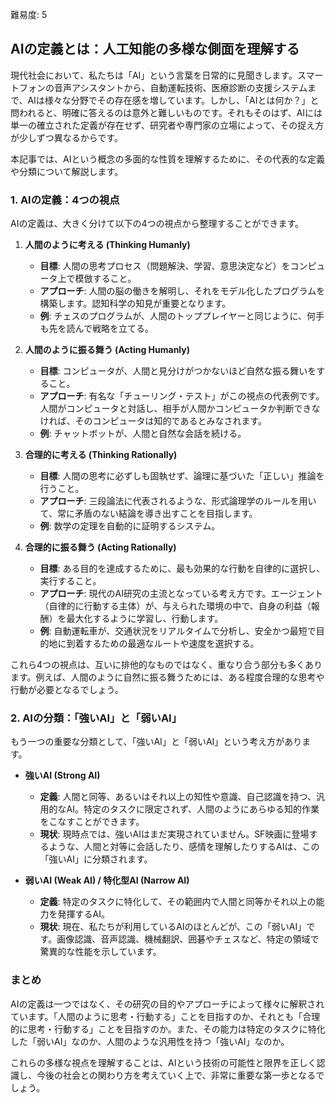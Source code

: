 難易度: 5
## AIの定義とは：人工知能の多様な側面を理解する

現代社会において、私たちは「AI」という言葉を日常的に見聞きします。スマートフォンの音声アシスタントから、自動運転技術、医療診断の支援システムまで、AIは様々な分野でその存在感を増しています。しかし、「AIとは何か？」と問われると、明確に答えるのは意外と難しいものです。それもそのはず、AIには単一の確立された定義が存在せず、研究者や専門家の立場によって、その捉え方が少しずつ異なるからです。

本記事では、AIという概念の多面的な性質を理解するために、その代表的な定義や分類について解説します。

### 1. AIの定義：4つの視点

AIの定義は、大きく分けて以下の4つの視点から整理することができます。

1.  **人間のように考える (Thinking Humanly)**
    *   **目標**: 人間の思考プロセス（問題解決、学習、意思決定など）をコンピュータ上で模倣すること。
    *   **アプローチ**: 人間の脳の働きを解明し、それをモデル化したプログラムを構築します。認知科学の知見が重要となります。
    *   **例**: チェスのプログラムが、人間のトッププレイヤーと同じように、何手も先を読んで戦略を立てる。

2.  **人間のように振る舞う (Acting Humanly)**
    *   **目標**: コンピュータが、人間と見分けがつかないほど自然な振る舞いをすること。
    *   **アプローチ**: 有名な「チューリング・テスト」がこの視点の代表例です。人間がコンピュータと対話し、相手が人間かコンピュータか判断できなければ、そのコンピュータは知的であるとみなされます。
    *   **例**: チャットボットが、人間と自然な会話を続ける。

3.  **合理的に考える (Thinking Rationally)**
    *   **目標**: 人間の思考に必ずしも固執せず、論理に基づいた「正しい」推論を行うこと。
    *   **アプローチ**: 三段論法に代表されるような、形式論理学のルールを用いて、常に矛盾のない結論を導き出すことを目指します。
    *   **例**: 数学の定理を自動的に証明するシステム。

4.  **合理的に振る舞う (Acting Rationally)**
    *   **目標**: ある目的を達成するために、最も効果的な行動を自律的に選択し、実行すること。
    *   **アプローチ**: 現代のAI研究の主流となっている考え方です。エージェント（自律的に行動する主体）が、与えられた環境の中で、自身の利益（報酬）を最大化するように学習し、行動します。
    *   **例**: 自動運転車が、交通状況をリアルタイムで分析し、安全かつ最短で目的地に到着するための最適なルートや速度を選択する。

これら4つの視点は、互いに排他的なものではなく、重なり合う部分も多くあります。例えば、人間のように自然に振る舞うためには、ある程度合理的な思考や行動が必要となるでしょう。

### 2. AIの分類：「強いAI」と「弱いAI」

もう一つの重要な分類として、「強いAI」と「弱いAI」という考え方があります。

*   **強いAI (Strong AI)**
    *   **定義**: 人間と同等、あるいはそれ以上の知性や意識、自己認識を持つ、汎用的なAI。特定のタスクに限定されず、人間のようにあらゆる知的作業をこなすことができます。
    *   **現状**: 現時点では、強いAIはまだ実現されていません。SF映画に登場するような、人間と対等に会話したり、感情を理解したりするAIは、この「強いAI」に分類されます。

*   **弱いAI (Weak AI) / 特化型AI (Narrow AI)**
    *   **定義**: 特定のタスクに特化して、その範囲内で人間と同等かそれ以上の能力を発揮するAI。
    *   **現状**: 現在、私たちが利用しているAIのほとんどが、この「弱いAI」です。画像認識、音声認識、機械翻訳、囲碁やチェスなど、特定の領域で驚異的な性能を示しています。

### まとめ

AIの定義は一つではなく、その研究の目的やアプローチによって様々に解釈されています。「人間のように思考・行動する」ことを目指すのか、それとも「合理的に思考・行動する」ことを目指すのか。また、その能力は特定のタスクに特化した「弱いAI」なのか、人間のような汎用性を持つ「強いAI」なのか。

これらの多様な視点を理解することは、AIという技術の可能性と限界を正しく認識し、今後の社会との関わり方を考えていく上で、非常に重要な第一歩となるでしょう。
